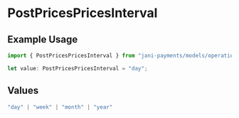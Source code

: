 # PostPricesPricesInterval

## Example Usage

```typescript
import { PostPricesPricesInterval } from "jani-payments/models/operations";

let value: PostPricesPricesInterval = "day";
```

## Values

```typescript
"day" | "week" | "month" | "year"
```